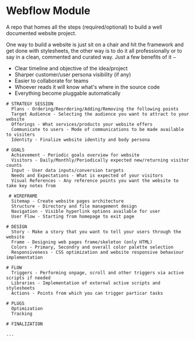 # Webflow Module
A repo that homes all the steps (required/optional) to build a well documented website project.

One way to build a website is just sit on a chair and hit the framework and get done with stylesheets, the other way is to do it all professionally or to say in a clean, commented and curated way. Just a few benefits of it &minus;
- Clear timeline and objective of the idea/project
- Sharper customer/user persona visibility (if any)
- Easier to collaborate for teams
- Whoever reads it will know what's where in the source code
- Everything become pluggable automatically

```
# STRATEGY SESSION
  Plans - Ordering/Reordering/Adding/Removing the following points
  Target Audience - Selecting the audience you want to attract to your website
  Offerings - What services/products your website offers
  Communicate to users - Mode of communications to be made available to visiters
  Identity - Finalize website identity and body persona

# GOALS
  Achievement - Periodic goals overview for website
  Visitors - Daily/Monthly/Periodically expected new/returning visitor counts
  Input - User data inputs/conversion targets
  Needs and Expectations - What is expected of your visitors
  Visual References - Any reference points you want the website to take key notes from
 
 # WIREFRAME
  Sitemap - Create website pages architecture
  Structure - Directory and file management design
  Navigation - Visible hyperlink options available for user
  User Flow - Starting from homepage to exit page

# DESIGN
  Story - Make a story that you want to tell your users through the website
  Frame - Designing web pages frame/skeleton (only HTML)
  Colors - Primary, Secondry and overall color palette selection
  Responsiveness - CSS optimization and website responsive behaviour implementation

# FLOW
  Triggers - Performing onpage, scroll and other triggers via active scripts if needed
  Libraries - Implementation of external active scripts and stylesheets
  Actions - Points from which you can trigger particar tasks

# PLUGS
  Optimization
  Tracking

# FINALIZATION

...
```
